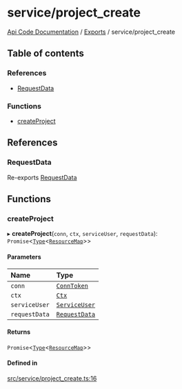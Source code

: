 # service/project\_create
 
[Api Code Documentation](../README.md) / [Exports](../modules.md) / service/project\_create

## Table of contents

### References

- [RequestData](service_project_create.md#requestdata)

### Functions

- [createProject](service_project_create.md#createproject)

## References

### RequestData

Re-exports [RequestData](../interfaces/service_domain_workflow_project_create.RequestData.md)

## Functions

### createProject

▸ **createProject**(`conn`, `ctx`, `serviceUser`, `requestData`): `Promise`\<[`Type`](result.md#type)\<[`ResourceMap`](service_domain_ResourceMap.md#resourcemap)\>\>

#### Parameters

| Name | Type |
| :------ | :------ |
| `conn` | [`ConnToken`](service_conn.md#conntoken) |
| `ctx` | [`Ctx`](../interfaces/lib_ctx.Ctx.md) |
| `serviceUser` | [`ServiceUser`](../interfaces/service_domain_organization_service_user.ServiceUser.md) |
| `requestData` | [`RequestData`](../interfaces/service_domain_workflow_project_create.RequestData.md) |

#### Returns

`Promise`\<[`Type`](result.md#type)\<[`ResourceMap`](service_domain_ResourceMap.md#resourcemap)\>\>

#### Defined in

[src/service/project_create.ts:16](https://github.com/openkfw/TruBudget/blob/2e83742/api/src/service/project_create.ts#L16)
